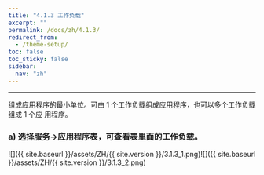 ```yaml
---
title: "4.1.3 工作负载"
excerpt: ""
permalink: /docs/zh/4.1.3/
redirect_from:
  - /theme-setup/
toc: false
toc_sticky: false
sidebar:
  nav: "zh"
---
```


---
组成应用程序的最小单位。可由 1 个工作负载组成应用程序，也可以多个工作负载组成 1 个应 用程序。

### a\) 选择服务→应用程序表，可查看表里面的工作负载。
![]({{ site.baseurl }}/assets/ZH/{{ site.version }}/3.1.3_1.png)![]({{ site.baseurl }}/assets/ZH/{{ site.version }}/3.1.3_2.png)
